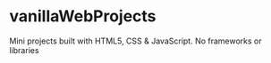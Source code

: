 # vanillaWebProjects
Mini projects built with HTML5, CSS &amp; JavaScript. No frameworks or libraries
